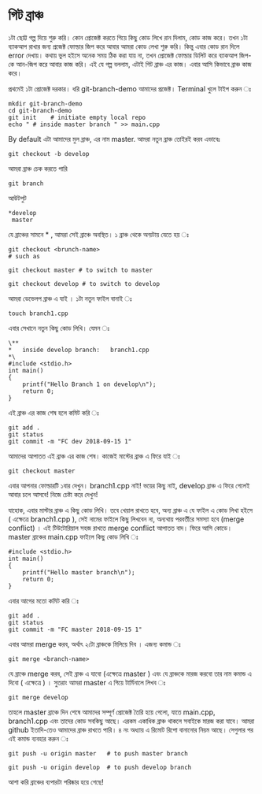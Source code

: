 # গিট ব্রাঞ্চ

১টা ছোট্ট গল্প দিয়ে শুরু করি। কোন প্রোজেক্ট করতে গিয়ে কিছু কোড লিখে রান দিলাম, কোড কাজ করে। তখন ১টা ব্যাকআপ রাখার জন্য প্রজেক্ট ফোল্ডার জিপ করে আবার আমরা কোড লেখা শুরু করি। কিন্তু এবার কোড রান দিলে error দেখায়। কথায় ভুল হইসে অনেক সময় ঠিক করা যায় না, তখন প্রোজেক্ট ফোল্ডার ডিলিট করে ব্যাকআপ জিপ-কে আন-জিপ করে আবার কাজ করি। এই যে গল্প বললাম, এটাই গিট ব্রাঞ্চ এর কাজ। এবার আসি কিভাবে ব্রাঞ্চ কাজ করে।

প্রথমেই ১টা প্রোজেক্ট দরকার। ধরি git-branch-demo আমাদের প্রজেক্ট। Terminal খুলে টাইপ করুন ঃ

```text
mkdir git-branch-demo
cd git-branch-demo  
git init    # initiate empty local repo
echo " # inside master branch " >> main.cpp
```

By default এটা আমাদের মুল ব্রাঞ্চ, এর নাম master. আমরা নতুন ব্রাঞ্চ তোইরই করব এভাবেঃ

```text
git checkout -b develop
```

আমরা ব্রাঞ্চ চেক করতে পারি

```text
git branch
```

আউটপুট

```text
*develop
 master
```

যে ব্রাঞ্চের সামনে \* , আমরা সেই ব্রাঞ্চে অবস্থিত। ১ ব্রাঞ্চ থেকে অন্য়টায় যেতে হয় ঃ

```text
git checkout <brunch-name>
# such as

git checkout master # to switch to master

git checkout develop # to switch to develop
```

আমরা ডেভেলপ ব্রাঞ্চ এ যাই । ১টা নতুন ফাইল বানাই ঃ

```text
touch branch1.cpp
```

এবার সেখানে নতুন কিছু কোড লিখি। যেমন ঃ

```text
\**
*   inside develop branch:   branch1.cpp 
*\ 
#include <stdio.h>
int main()
{
    printf("Hello Branch 1 on develop\n");
    return 0;
}
```

এই ব্রাঞ্চ এর কাজ শেষ হলে কমিট করি ঃ

```text
git add .
git status
git commit -m "FC dev 2018-09-15 1"
```

আমাদের আপাতত এই ব্রাঞ্চ এর কাজ শেষ। কাজেই মাস্টের ব্রাঞ্চ এ ফিরে যাই ঃ

```text
git checkout master
```

এবার আপনার ফোল্ডারটি ১বার দেখুন। branch1.cpp নাই! ভয়ের কিছু নাই, develop ব্রাঞ্চ এ ফিরে গেলেই আবার চলে আসবে! নিজে চেষ্টা করে দেখুন!

যাহোক, এবার মাস্টার ব্রাঞ্চ এ কিছু কোড লিখি। তবে খেয়াল রাখতে হবে, অন্য ব্রাঞ্চ এ যে ফাইল এ কোড লিখা হইসে \( এক্ষেত্রে branch1.cpp \), সেই নামের ফাইলে কিছু লিখবেন না, অন্যথায় পরবর্তীরে সমস্যা হবে \(merge conflict\) । এই টিউটোরিয়াল সহজ রাখতে merge conflict আপাতত বাদ। ফিরে আসি কোডে। master ব্রাঞ্চের main.cpp ফাইলে কিছু কোড লিখি ঃ

```text
#include <stdio.h>
int main()
{
    printf("Hello master branch\n");
    return 0;
}
```

এবার আগের মতো কমিট করি ঃ

```text
git add .
git status
git commit -m "FC master 2018-09-15 1"
```

এবার আমরা merge করব, অর্থাৎ ২টো ব্রাঞ্চকে মিলিয়ে দিব । এজন্য কমান্ড ঃ

```text
git merge <branch-name>
```

যে ব্রাঞ্চে merge করব, সেই ব্রাঞ্চ এ যাবো \(এক্ষেত্রে master \) এবং যে ব্রাঞ্চকে মারজ করবো তার নাম কমান্ড এ দিবো \( এক্ষেত্রে \) । সুতরাং আমরা master এ গিয়ে টার্মিনালে লিখব ঃ

```text
git merge develop
```

তাহলে master ব্রাঞ্চে দিন শেষে আমাদের সম্পূর্ণ প্রোজেক্ট তৈরি হয়ে গেলো, যাতে main.cpp, branch1.cpp এবং তাদের কোড সবকিছু আছে। এরকম একাধিক ব্রাঞ্চ থাকলে সবাইকে মারজ করা যাবে। আমরা github ইতাদি-তেও আমাদের ব্রাঞ্চ রাখতে পারি। ৪ নং অধ্যায় এ রিমোট রিপো বানানোর নিয়ম আছে। সেগুলার পর এই কমান্ড ব্যবহার করুন ঃ

```text
git push -u origin master   # to push master branch

git push -u origin develop  # to push develop branch
```

আশা করি ব্রাঞ্চের ব্যপারটা পরিষ্কার হয়ে গেছে!

